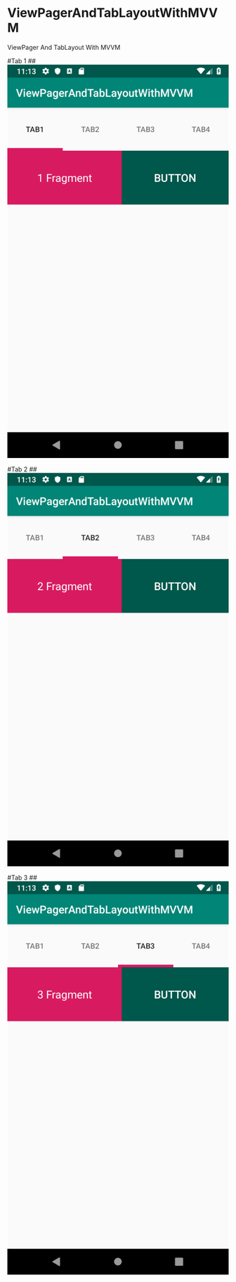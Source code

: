 # ViewPagerAndTabLayoutWithMVVM
ViewPager And TabLayout With MVVM 


#Tab 1
##![tab1](./image/tab1.png)

#Tab 2
##![tab2](./image/tab2.png)

#Tab 3
##![tab3](./image/tab3.png)
